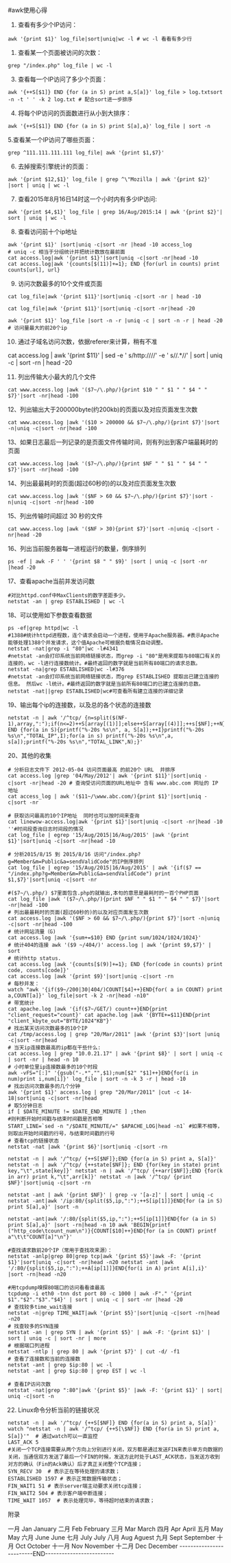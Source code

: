 #awk使用心得

1. 查看有多少个IP访问：

~~~~shell
awk '{print $1}' log_file|sort|uniq|wc -l # wc -l 看看有多少行
~~~~


1. 查看某一个页面被访问的次数：
~~~shell
grep "/index.php" log_file | wc -l
~~~

3. 查看每一个IP访问了多少个页面：
~~~
awk '{++S[$1]} END {for (a in S) print a,S[a]}' log_file > log.txtsort -n -t ' ' -k 2 log.txt # 配合sort进一步排序
~~~

4. 将每个IP访问的页面数进行从小到大排序：
~~~shell
awk '{++S[$1]} END {for (a in S) print S[a],a}' log_file | sort -n
~~~

5.查看某一个IP访问了哪些页面：
~~~shell
grep ^111.111.111.111 log_file| awk '{print $1,$7}'
~~~

6. 去掉搜索引擎统计的页面：
~~~shell
awk '{print $12,$1}' log_file | grep ^\"Mozilla | awk '{print $2}' |sort | uniq | wc -l
~~~

7. 查看2015年8月16日14时这一个小时内有多少IP访问:
~~~shell
awk '{print $4,$1}' log_file | grep 16/Aug/2015:14 | awk '{print $2}'| sort | uniq | wc -l
~~~
8. 查看访问前十个ip地址
~~~shell
awk '{print $1}' |sort|uniq -c|sort -nr |head -10 access_log
# uniq -c 相当于分组统计并把统计数放在最前面
cat access.log|awk '{print $1}'|sort|uniq -c|sort -nr|head -10 
cat access.log|awk '{counts[$(11)]+=1}; END {for(url in counts) print counts[url], url}
~~~

9. 访问次数最多的10个文件或页面
~~~shell
cat log_file|awk '{print $11}'|sort|uniq -c|sort -nr | head -10

cat log_file|awk '{print $11}'|sort|uniq -c|sort -nr|head -20

awk '{print $1}' log_file |sort -n -r |uniq -c | sort -n -r | head -20 # 访问量最大的前20个ip
~~~

10. 通过子域名访问次数，依据referer来计算，稍有不准

cat access.log | awk '{print $11}' | sed -e ' s/http:\/\///' -e ' s/\/.*//' | sort | uniq -c | sort -rn | head -20


11. 列出传输大小最大的几个文件
~~~shell
cat www.access.log |awk '($7~/\.php/){print $10 " " $1 " " $4 " " $7}'|sort -nr|head -100
~~~

12、列出输出大于200000byte(约200kb)的页面以及对应页面发生次数
~~~shelll
cat www.access.log |awk '($10 > 200000 && $7~/\.php/){print $7}'|sort -n|uniq -c|sort -nr|head -100
~~~
13、如果日志最后一列记录的是页面文件传输时间，则有列出到客户端最耗时的页面
~~~shelll
cat www.access.log |awk '($7~/\.php/){print $NF " " $1 " " $4 " " $7}'|sort -nr|head -100
~~~

14、列出最最耗时的页面(超过60秒的)的以及对应页面发生次数
~~~shelll
cat www.access.log |awk '($NF > 60 && $7~/\.php/){print $7}'|sort -n|uniq -c|sort -nr|head -100
~~~

15、列出传输时间超过 30 秒的文件
~~~shelll
cat www.access.log |awk '($NF > 30){print $7}'|sort -n|uniq -c|sort -nr|head -20
~~~

16、列出当前服务器每一进程运行的数量，倒序排列
~~~shelll
ps -ef | awk -F ' ' '{print $8 " " $9}' |sort | uniq -c |sort -nr |head -20
~~~

17、查看apache当前并发访问数
~~~shell
#对比httpd.conf中MaxClients的数字差距多少。
netstat -an | grep ESTABLISHED | wc -l
~~~

18、可以使用如下参数查看数据
~~~shell
ps -ef|grep httpd|wc -l
#1388#统计httpd进程数，连个请求会启动一个进程，使用于Apache服务器。#表示Apache能够处理1388个并发请求，这个值Apache可根据负载情况自动调整。
netstat -nat|grep -i "80"|wc -l#4341
#netstat -an会打印系统当前网络链接状态，而grep -i "80"是用来提取与80端口有关的连接的，wc -l进行连接数统计。#最终返回的数字就是当前所有80端口的请求总数。
netstat -na|grep ESTABLISHED|wc -l#376
#netstat -an会打印系统当前网络链接状态，而grep ESTABLISHED 提取出已建立连接的信息。 然后wc -l统计。#最终返回的数字就是当前所有80端口的已建立连接的总数。
netstat -nat||grep ESTABLISHED|wc#可查看所有建立连接的详细记录
~~~

19、输出每个ip的连接数，以及总的各个状态的连接数
~~~shell
netstat -n | awk '/^tcp/ {n=split($(NF-1),array,":");if(n<=2)++S[array[(1)]];else++S[array[(4)]];++s[$NF];++N} END {for(a in S){printf("%-20s %s\n", a, S[a]);++I}printf("%-20s %s\n","TOTAL_IP",I);for(a in s) printf("%-20s %s\n",a, s[a]);printf("%-20s %s\n","TOTAL_LINK",N);}'
~~~

20、其他的收集
~~~shell
# 分析日志文件下 2012-05-04 访问页面最高 的前20个 URL  并排序 
cat access.log |grep '04/May/2012'| awk '{print $11}'|sort|uniq -c|sort -nr|head -20 # 查询受访问页面的URL地址中 含有 www.abc.com 网址的 IP 地址 
cat access_log | awk '($11~/\www.abc.com/){print $1}'|sort|uniq -c|sort -nr

# 获取访问最高的10个IP地址  同时也可以按时间来查询
cat linewow-access.log|awk '{print $1}'|sort|uniq -c|sort -nr|head -10  ''#时间段查询日志时间段的情况
cat log_file | egrep '15/Aug/2015|16/Aug/2015' |awk '{print $1}'|sort|uniq -c|sort -nr|head -10

# 分析2015/8/15 到 2015/8/16 访问"/index.php?g=Member&m=Public&a=sendValidCode"的IP倒序排列
cat log_file | egrep '15/Aug/2015|16/Aug/2015' | awk '{if($7 == "/index.php?g=Member&m=Public&a=sendValidCode") print $1,$7}'|sort|uniq -c|sort -nr

#($7~/\.php/) $7里面包含.php的就输出,本句的意思是最耗时的一百个PHP页面
cat log_file |awk '($7~/\.php/){print $NF " " $1 " " $4 " " $7}'|sort -nr|head -100
# 列出最最耗时的页面(超过60秒的)的以及对应页面发生次数 
cat access.log |awk '($NF > 60 && $7~/\.php/){print $7}'|sort -n|uniq -c|sort -nr|head -100 
# 统计网站流量（G) 
cat access.log |awk '{sum+=$10} END {print sum/1024/1024/1024}' 
# 统计404的连接 awk '($9 ~/404/)' access.log | awk '{print $9,$7}' | sort
# 统计http status. 
cat access.log |awk '{counts[$(9)]+=1}; END {for(code in counts) print code, counts[code]}' 
cat access.log |awk '{print $9}'|sort|uniq -c|sort -rn
# 每秒并发： 
watch "awk '{if($9~/200|30|404/)COUNT[$4]++}END{for( a in COUNT) print a,COUNT[a]}' log_file|sort -k 2 -nr|head -n10"
# 带宽统计 
cat apache.log |awk '{if($7~/GET/) count++}END{print "client_request="count}' cat apache.log |awk '{BYTE+=$11}END{print "client_kbyte_out="BYTE/1024"KB"}'
# 找出某天访问次数最多的10个IP 
cat /tmp/access.log | grep "20/Mar/2011" |awk '{print $3}'|sort |uniq -c|sort -nr|head
# 当天ip连接数最高的ip都在干些什么: 
cat access.log | grep "10.0.21.17" | awk '{print $8}' | sort | uniq -c | sort -nr | head -n 10
# 小时单位里ip连接数最多的10个时段
awk -vFS="[:]" '{gsub("-.*","",$1);num[$2" "$1]++}END{for(i in num)print i,num[i]}' log_file | sort -n -k 3 -r | head -10
# 找出访问次数最多的几个分钟 
awk '{print $1}' access.log | grep "20/Mar/2011" |cut -c 14-18|sort|uniq -c|sort -nr|head
# 取5分钟日志
if [ $DATE_MINUTE != $DATE_END_MINUTE ] ;then 
#则判断开始时间戳与结束时间戳是否相等
START_LINE=`sed -n "/$DATE_MINUTE/=" $APACHE_LOG|head -n1` #如果不相等，则取出开始时间戳的行号，与结束时间戳的行号 
# 查看tcp的链接状态
netstat -nat |awk '{print $6}'|sort|uniq -c|sort -rn

netstat -n | awk '/^tcp/ {++S[$NF]};END {for(a in S) print a, S[a]}' netstat -n | awk '/^tcp/ {++state[$NF]}; END {for(key in state) print key,"\t",state[key]}' netstat -n | awk '/^tcp/ {++arr[$NF]};END {for(k in arr) print k,"\t",arr[k]}' netstat -n |awk '/^tcp/ {print $NF}'|sort|uniq -c|sort -rn

netstat -ant | awk '{print $NF}' | grep -v '[a-z]' | sort | uniq -c
netstat -ant|awk '/ip:80/{split($5,ip,":");++S[ip[1]]}END{for (a in S) print S[a],a}' |sort -n

netstat -ant|awk '/:80/{split($5,ip,":");++S[ip[1]]}END{for (a in S) print S[a],a}' |sort -rn|head -n 10 awk 'BEGIN{printf ("http_code\tcount_num\n")}{COUNT[$10]++}END{for (a in COUNT) printf a"\t\t"COUNT[a]"\n"}'

#查找请求数前20个IP（常用于查找攻来源）： 
netstat -anlp|grep 80|grep tcp|awk '{print $5}'|awk -F: '{print $1}'|sort|uniq -c|sort -nr|head -n20 netstat -ant |awk '/:80/{split($5,ip,":");++A[ip[1]]}END{for(i in A) print A[i],i}' |sort -rn|head -n20

#用tcpdump嗅探80端口的访问看看谁最高 
tcpdump -i eth0 -tnn dst port 80 -c 1000 | awk -F"." '{print $1"."$2"."$3"."$4}' | sort | uniq -c | sort -nr |head -20
# 查找较多time_wait连接 
netstat -n|grep TIME_WAIT|awk '{print $5}'|sort|uniq -c|sort -rn|head -n20
# 找查较多的SYN连接 
netstat -an | grep SYN | awk '{print $5}' | awk -F: '{print $1}' | sort | uniq -c | sort -nr | more
# 根据端口列进程 
netstat -ntlp | grep 80 | awk '{print $7}' | cut -d/ -f1
# 查看了连接数和当前的连接数 
netstat -ant | grep $ip:80 | wc -l
netstat -ant | grep $ip:80 | grep EST | wc -l

# 查看IP访问次数 
netstat -nat|grep ":80"|awk '{print $5}' |awk -F: '{print $1}' | sort| uniq -c|sort -n
~~~
22. Linux命令分析当前的链接状况

~~~shell
netstat -n | awk '/^tcp/ {++S[$NF]} END {for(a in S) print a, S[a]}' watch "netstat -n | awk '/^tcp/ {++S[\$NF]} END {for(a in S) print a, S[a]}'"  # 通过watch可以一直监控
LAST_ACK 5 
#关闭一个TCP连接需要从两个方向上分别进行关闭，双方都是通过发送FIN来表示单方向数据的关闭，当通信双方发送了最后一个FIN的时候，发送方此时处于LAST_ACK状态，当发送方收到对方的确认（Fin的Ack确认）后才真正关闭整个TCP连接；
SYN_RECV 30  # 表示正在等待处理的请求数；
ESTABLISHED 1597 # 表示正常数据传输状态； 
FIN_WAIT1 51 # 表示server端主动要求关闭tcp连接； 
FIN_WAIT2 504 # 表示客户端中断连接； 
TIME_WAIT 1057  # 表示处理完毕，等待超时结束的请求数；
~~~
附录

一月  Jan    January
二月  Feb    February
三月  Mar    March
四月  Apr    April
五月  May    May
六月  June    June
七月  July    July
八月  Aug    Aguest
九月  Sept    September
十月  Oct    October
十一月  Nov    November
十二月  Dec    December
-------------------------END-------------------------